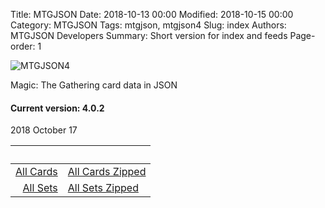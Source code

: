 Title: MTGJSON
Date: 2018-10-13 00:00
Modified: 2018-10-15 00:00
Category: MTGJSON
Tags: mtgjson, mtgjson4
Slug: index
Authors: MTGJSON Developers
Summary: Short version for index and feeds
Page-order: 1

<span id="logo">![MTGJSON4](img/logo.png)</span>

<div class="splash"><p class="line6">Magic: The Gathering card data in JSON
<p><h4>Current version: 4.0.2</h4>
2018 October 17</div>

&nbsp;|&nbsp;
----:|:----
<a href="json/AllCards.json"><i class="fa fa-file-text-o" aria-hidden="true"></i> All Cards</a>|<a href="json/AllCards.json.zip"><i class="fa fa-file-archive-o" aria-hidden="true"></i> All Cards Zipped</a><br>
<a href="json/AllSets.json"><i class="fa fa-file-text-o" aria-hidden="true"></i> All Sets</a>|<a href="json/AllSets.json.zip"><i class="fa fa-file-archive-o" aria-hidden="true"></i> All Sets Zipped</a><br>
